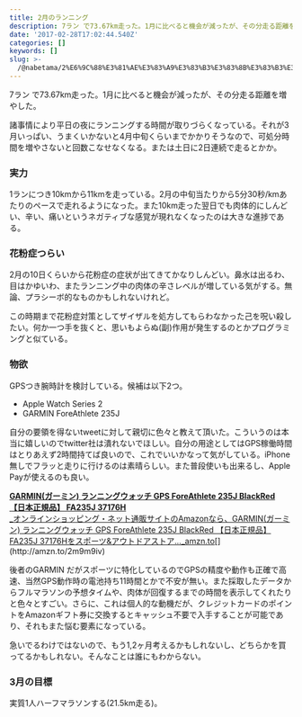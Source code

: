 ```yaml
---
title: 2月のランニング
description: 7ラン で73.67km走った。1月に比べると機会が減ったが、その分走る距離を増やした。
date: '2017-02-28T17:02:44.540Z'
categories: []
keywords: []
slug: >-
  /@nabetama/2%E6%9C%88%E3%81%AE%E3%83%A9%E3%83%B3%E3%83%8B%E3%83%B3%E3%82%B0-b984a17ded05
---
```


7ラン で73.67km走った。1月に比べると機会が減ったが、その分走る距離を増やした。

諸事情により平日の夜にランニングする時間が取りづらくなっている。それが3月いっぱい、うまくいかないと4月中旬くらいまでかかりそうなので、可処分時間を増やさないと回数こなせなくなる。または土日に2日連続で走るとかか。

### 実力

1ランにつき10kmから11kmを走っている。2月の中旬当たりから5分30秒/kmあたりのペースで走れるようになった。また10km走った翌日でも肉体的にしんどい、辛い、痛いというネガティブな感覚が現れなくなったのは大きな進捗である。

### 花粉症つらい

2月の10日くらいから花粉症の症状が出てきてかなりしんどい。鼻水は出るわ、目はかゆいわ、またランニング中の肉体の辛さレベルが増している気がする。無論、プラシーボ的なものかもしれないけれど。

この時期まで花粉症対策としてザイザルを処方してもらわなかった己を呪い殺したい。何か一つ手を抜くと、思いもよらぬ(副)作用が発生するのとかプログラミングと似ている。

### 物欲

GPSつき腕時計を検討している。候補は以下2つ。

*   Apple Watch Series 2
*   GARMIN ForeAthlete 235J

自分の要領を得ないtweetに対して親切に色々と教えて頂いた。こういうのは本当に嬉しいのでtwitter社は潰れないでほしい。自分の用途としてはGPS稼働時間はとりあえず2時間持てば良いので、これでいいかなって気がしている。iPhone無しでフラッと走りに行けるのは素晴らしい。また普段使いも出来るし、Apple Payが使えるのも良い。

[**GARMIN(ガーミン) ランニングウォッチ GPS ForeAthlete 235J BlackRed 【日本正規品】 FA235J 37176H**  
_オンラインショッピング・ネット通販サイトのAmazonなら、GARMIN(ガーミン) ランニングウォッチ GPS ForeAthlete 235J BlackRed 【日本正規品】 FA235J 37176Hをスポーツ&アウトドアストア…_amzn.to](http://amzn.to/2m9m9iv "http://amzn.to/2m9m9iv")[](http://amzn.to/2m9m9iv)

後者のGARMIN だがスポーツに特化しているのでGPSの精度や動作も正確で高速、当然GPS動作時の電池持ち11時間とかで不安が無い。また採取したデータからフルマラソンの予想タイムや、肉体が回復するまでの時間を表示してくれたりと色々とすごい。さらに、これは個人的な動機だが、クレジットカードのポイントをAmazonギフト券に交換するとキャッシュ不要で入手することが可能であり、それもまた悩む要素になっている。

急いでるわけではないので、もう1,2ヶ月考えるかもしれないし、どちらかを買ってるかもしれない。そんなことは誰にもわからない。

### 3月の目標

実質1人ハーフマラソンする(21.5km走る)。